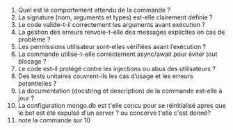 

1. Quel est le comportement attendu de la commande ?
2. La signature (nom, arguments et types) est-elle clairement définie ?
3. Le code valide-t-il correctement les arguments avant exécution ?
4. La gestion des erreurs renvoie-t-elle des messages explicites en cas de problème ?
5. Les permissions utilisateur sont-elles vérifiées avant l’exécution ?
6. La commande utilise-t-elle correctement async/await pour éviter tout blocage ?
7. Le code est-il protégé contre les injections ou abus des utilisateurs ?
8. Des tests unitaires couvrent-ils les cas d’usage et les erreurs potentielles ?
9. La documentation (docstring et description) de la commande est-elle à jour ?
10. La configuration mongo.db est t'elle concu pour se réinitialisé apres que le bot est été expulsé d'un server ? ou concerve t'elle c'est donné?
11. note la commande sur 10 